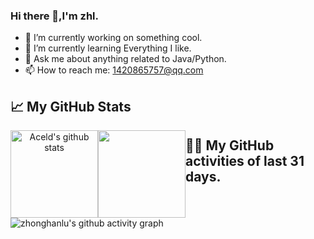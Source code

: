 ### Hi there 👋,I'm zhl.

- 🔭 I’m currently working on something cool.
- 🌱 I’m currently learning Everything I like.
- 💬 Ask me about anything related to Java/Python.
- 📫 How to reach me: 1420865757@qq.com </br>

## 📈 My GitHub Stats

<p align="center">
    <img align="center" height="140px" style="float: left" src="https://github-readme-stats-xcanwin.vercel.app/api?username=zhonghanlu&show_icons=true&theme=algolia&hide=contribs,prs" alt="Aceld's github stats" /> 
    <img align="center" height="140px" style="float: left" src="https://github-readme-stats-xcanwin.vercel.app/api/top-langs/?username=zhonghanlu&layout=compact&theme=algolia&hide=HTML,Shell" />
</p>

## 👨‍💻 My GitHub activities of last 31 days.

![zhonghanlu's github activity graph](https://github-readme-activity-graph.vercel.app/graph?username=zhonghanlu&theme=react-dark&area=true&custom_title=Alex%20Pu's%20Contribution%20Graph)

